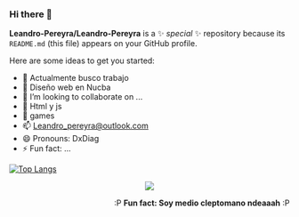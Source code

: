 ### Hi there 👋


**Leandro-Pereyra/Leandro-Pereyra** is a ✨ _special_ ✨ repository because its `README.md` (this file) appears on your GitHub profile.

Here are some ideas to get you started:

- 🔭 Actualmente busco trabajo
- 🌱 Diseño web en Nucba
- 👯 I’m looking to collaborate on ...
- 🤔 Html y js
- 💬 games
- 📫 Leandro_pereyra@outlook.com
- 😄 Pronouns: DxDiag
- ⚡ Fun fact: ...

[![Top Langs](https://github-readme-stats.vercel.app/api/top-langs/?username=jpromanonet&bg_color=000000&text_color=FFFFFF&title_color=159E4A&langs_count=10&card_width=1000&layout=compact)](https://github.com/Leandro-Pereyra/github-readme-stats)

<p align="center"><img src="https://github-readme-stats.vercel.app/api?username=Leandro-Pereyra&&show_icons=true&title_color=00fa9a&icon_color=00c87b&text_color=00fa9a&bg_color=191919&count_private=true"></p> 

<p align="right"> :P <b>Fun fact: Soy medio cleptomano ndeaaah</b> :P </p>
